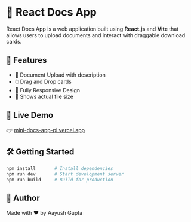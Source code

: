 # 📄 React Docs App

React Docs App is a web application built using **React.js** and **Vite** that allows users to upload documents and interact with draggable download cards.

## 🚀 Features
- 📁 Document Upload with description
- 🖱️ Drag and Drop cards
- 📱 Fully Responsive Design
- 📏 Shows actual file size

## 🔗 Live Demo

👉 [mini-docs-app-pi.vercel.app](https://mini-docs-app-pi.vercel.app)

## 🛠️ Getting Started

```bash
npm install       # Install dependencies
npm run dev       # Start development server
npm run build     # Build for production
```
## 👤 Author

Made with ❤️ by Aayush Gupta
